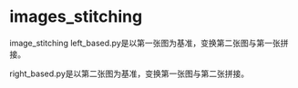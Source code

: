 # images_stitching
image_stitching
left_based.py是以第一张图为基准，变换第二张图与第一张拼接。

right_based.py是以第二张图为基准，变换第一张图与第二张拼接。
